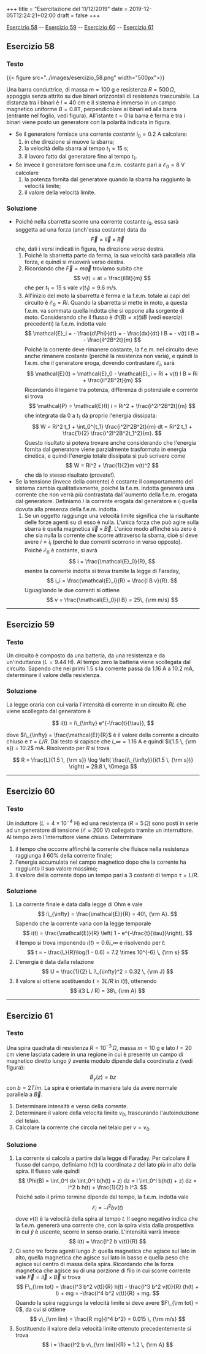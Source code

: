 +++
title = "Esercitazione del 11/12/2019"
date = 2019-12-05T12:24:21+02:00
draft = false
+++

[Esercizio 58](#esercizio-58) -- [Esercizio 59](#esercizio-59) -- [Esercizio 60](#esercizio-60) -- [Esercizio 61](#esercizio-61)

## Esercizio 58

### Testo

{{< figure src="../images/esercizio_58.png" width="500px">}}

Una barra conduttrice, di massa $m=100$ g e resistenza $R = 500\, \Omega$, appoggia senza attrito su due binari orizzontali di resistenza trascurabile. La distanza tra i binari è $l=40$ cm e il sistema è immerso in un campo magnetico uniforme $B=0.8$T, perpendicolare ai binari ed alla barra (entrante nel foglio, vedi figura). All’istante $t=0$ la barra è ferma e tra i binari viene posto un generatore con la polarità indicata in figura.

* Se il generatore fornisce una corrente *costante* $i_0 = 0.2$ A calcolare:
	1. in che direzione si muove la sbarra;
	2. la velocità della sbarra al tempo $t_1=15$ s;
	3. il lavoro fatto dal generatore fino al tempo $t_1$.
* Se invece il generatore fornisce una f.e.m. costante pari a $\mathcal{E}_0= 8$ V calcolare
	1. la potenza fornita dal generatore quando la sbarra ha raggiunto la velocità limite;
	1. il valore della velocità limite.
	

### Soluzione

* Poiché nella sbarretta scorre una corrente costante $i_0$, essa sarà soggetta ad una forza (anch'essa costante) data da
$$
\vec{F} = i \vec{l} \times \vec{B}
$$
che, dati i versi indicati in figura, ha direzione verso destra.
	1. Poiché la sbarretta parte da ferma, la sua velocità sarà parallela alla forza, e quindi si muoverà verso destra.
	2. Ricordando che $\vec{F} = m \vec{a}$ troviamo subito che 
	$$
	v(t) = at = \frac{ilBt}{m}
	$$
	che per $t_1 = 15$ s vale $v(t_1) = 9.6$ m/s.
	3. All'inizio del moto la sbarretta è ferma e la f.e.m. totale ai capi del circuito è $\mathcal{E}_0 = R i$. Quando la sbarretta si mette in moto, a questa f.e.m. va sommata quella indotta che si oppone alla sorgente di moto. Considerando che il flusso è $\Phi(B) = x(t) l B$ (vedi esercizi precedenti) la f.e.m. indotta vale
	$$
	\mathcal{E}_i = - \frac{d\Phi}{dt} = - \frac{dx}{dt} l B = - v(t) l B = - \frac{il^2B^2t}{m}
	$$
	Poiché la corrente deve rimanere costante, la f.e.m. nel circuito deve anche rimanere costante (perché la resistenza non varia), e quindi la f.e.m. che il generatore eroga, dovendo contrastare $\mathcal{E}_i$, sarà
	$$
	\mathcal{E}(t) = \mathcal{E}_0 - \mathcal{E}_i = Ri + v(t) l B = Ri + \frac{il^2B^2t}{m}
	$$
	Ricordando il legame tra potenza, differenza di potenziale e corrente si trova
	$$
	\mathcal{P} = \mathcal{E}(t) i = Ri^2 + \frac{i^2l^2B^2t}{m}
	$$
	che integrata da 0 a $t_1$ dà proprio l'energia dissipata:
	$$
	W = Ri^2 t_1 + \int_0^{t_1} \frac{i^2l^2B^2t}{m} dt = Ri^2 t_1 + \frac{1}{2} \frac{i^2l^2B^2t_1^2}{m}.
	$$
	Questo risultato si poteva trovare anche considerando che l'energia fornita dal generatore viene parzialmente trasformata in energia cinetica, e quindi l'energia totale dissipata si può scrivere come
	$$
	W = Ri^2 + \frac{1}{2}m v(t)^2
	$$
	che dà lo stesso risultato (provate!).
* Se la tensione (invece della corrente) è costante il comportamento del sistema cambia qualitativamente, poiché la f.e.m. indotta genererà una corrente che non verrà più contrastata dall'aumento della f.e.m. erogata dal generatore. Definiamo $i$ la corrente erogata dal generatore e $i_i$ quella dovuta alla presenza della f.e.m. indotta.
	1. Se un oggetto raggiunge una velocità limite significa che la risultante delle forze agenti su di esso è nulla. L'unica forza che può agire sulla sbarra è quella magnetica $i \vec{l} \times \vec{B}$. L'unico modo affinché sia zero è che sia nulla la corrente che scorre attraverso la sbarra, cioè si deve avere $i = i_i$ (perché le due correnti scorrono in verso opposto). Poiché $\mathcal{E}_0$ è costante, si avrà
	$$
	i = \frac{\mathcal{E}_0}{R},
	$$
	mentre la corrente indotta si trova tramite la legge di Faraday,
	$$
	i_i = \frac{\mathcal{E}_i}{R} = \frac{l B v}{R}.
	$$
	Uguagliando le due correnti si ottiene
	$$
	v = \frac{\mathcal{E}_0}{l B} = 25\, {\rm m/s}
	$$

---
	
## Esercizio 59

### Testo

Un circuito è composto da una batteria, da una resistenza e da un'induttanza ($L = 9.44$ H). Al tempo zero la batteria viene scollegata dal circuito. Sapendo che nei primi $1.5$ s la corrente passa da $1.16$ A a $10.2$ mA, determinare il valore della resistenza.

### Soluzione

La legge oraria con cui varia l'intensità di corrente in un circuito $RL$ che viene scollegato dal generatore è

$$
i(t) = i\_{\infty} e^{-\frac{t}{\tau}},
$$

dove $i\_{\infty} = \frac{\mathcal{E}}{R}$ è il valore della corrente a circuito chiuso e $\tau = L / R$. Dal testo si capisce che $i\_{\infty} = 1.16$ A e quindi $i(1.5 \, {\rm s}) = 10.2$ mA. Risolvendo per $R$ si trova

$$
R = \frac{L}{1.5 \, {\rm s}} \log \left( \frac{i\_{\infty}}{i(1.5 \, {\rm s})} \right) = 29.8 \, \Omega
$$

---

## Esercizio 60

### Testo

Un induttore ($L=4 \times 10^{-4}$ H) ed una resistenza ($R=5\, \Omega$) sono posti in serie ad un generatore di tensione ($\mathcal{E} = 200$ V) collegato tramite un interruttore. Al tempo zero l'interruttore viene chiuso. Determinare

1. il tempo che occorre affinché la corrente che fluisce nella resistenza raggiunga il 60% della corrente finale;
2. l'energia accumulata nel campo magnetico dopo che la corrente ha raggiunto il suo valore massimo;
3. il valore della corrente dopo un tempo pari a 3 costanti di tempo $\tau = L / R$.

### Soluzione

1. La corrente finale è data dalla legge di Ohm e vale
$$
i\_{\infty} = \frac{\mathcal{E}}{R} = 40\, {\rm A}.
$$
Sapendo che la corrente varia con la legge temporale
$$
i(t) = \frac{\mathcal{E}}{R} \left( 1 - e^{-\frac{t}{\tau}}\right),
$$
il tempo si trova imponendo $i(t) = 0.6 i\_{\infty}$ e risolvendo per $t$:
$$
t = - \frac{L}{R}\log(1 - 0.6) = 7.2 \times 10^{-6} \, {\rm s}
$$
2. L'energia è data dalla relazione
$$
U = \frac{1}{2} L i\_{\infty}^2 = 0.32 \, {\rm J}
$$
3. Il valore si ottiene sostituendo $t = 3 L / R$ in $i(t)$, ottenendo
$$
i(3 L / R) = 38\, {\rm A}
$$

---

## Esercizio 61

### Testo

Una spira quadrata di resistenza $R = 10^{-3}\, \Omega$, massa $m = 10$ g e lato $l = 20$ cm viene lasciata cadere in una regione in cui è presente un campo di magnetico diretto lungo $\hat{y}$ avente modulo dipende dalla coordinata $z$ (vedi figura):
$$
B_y(z) = b z
$$
con $b = 2 T / m$.
La spira è orientata in maniera tale da avere normale parallela a $\vec{B}$.

1. Determinare intensità e verso della corrente.
2. Determinare il valore della velocità limite $v_0$, trascurando l'autoinduzione del telaio.
3. Calcolare la corrente che circola nel telaio per $v = v_0$.

### Soluzione

1. La corrente si calcola a partire dalla legge di Faraday. Per calcolare il flusso del campo, definiamo $h(t)$ la coordinata $z$ del lato più in alto della spira. Il flusso vale quindi
$$
\Phi(B) = \int_0^l dx \int_0^l b(h(t) + z) dz = l \int_0^l b(h(t) + z) dz = l^2 b h(t) + \frac{1}{2} b l^3.
$$
Poiché solo il primo termine dipende dal tempo, la f.e.m. indotta vale
$$
\mathcal{E}_i = - l^2 b v(t)
$$
dove $v(t)$ è la velocità della spira al tempo $t$. Il segno negativo indica che la f.e.m. genererà una corrente che, con la spira vista dalla prospettiva in cui $\hat{y}$ è uscente, scorre in senso orario. L'intensità varrà invece
$$
i(t) = \frac{l^2 b v(t)}{R}
$$
2. Ci sono tre forze agenti lungo $\hat{z}$: quella magnetica che agisce sul lato in alto, quella magnetica che agisce sul lato in basso e quella peso che agisce sul centro di massa della spira. Ricordando che la forza magnetica che agisce su di una porzione di filo in cui scorre corrente vale $\vec{F} = i \vec{l} \times \vec{B}$ si trova
$$
F\_{\rm tot} = \frac{l^3 b^2 v(t)}{R} h(t) - \frac{l^3 b^2 v(t)}{R} (h(t) + l) + mg = -\frac{l^4 b^2 v(t)}{R} + mg.
$$
Quando la spira raggiunge la velocità limite si deve avere $F\_{\rm tot} = 0$, da cui si ottiene
$$
v\_{\rm lim} = \frac{R mg}{l^4 b^2} = 0.015 \, {\rm m/s}
$$
3. Sostituendo il valore della velocità limite ottenuto precedentemente si trova
$$
i = \frac{l^2 b v\_{\rm lim}}{R} = 1.2 \, {\rm A}
$$